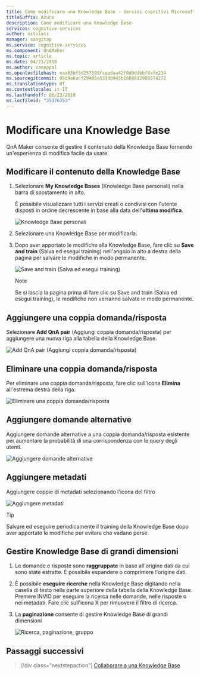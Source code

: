 ```yaml
---
title: Come modificare una Knowledge Base - Servizi cognitivi Microsoft | Microsoft Docs
titleSuffix: Azure
description: Come modificare una Knowledge Base
services: cognitive-services
author: nstulasi
manager: sangitap
ms.service: cognitive-services
ms.component: QnAMaker
ms.topic: article
ms.date: 04/21/2018
ms.author: saneppal
ms.openlocfilehash: eaa65bf3d257399fceadaa42f0d9ddbbf8afe234
ms.sourcegitcommit: 95d9a6acf29405a533db943b1688612980374272
ms.translationtype: HT
ms.contentlocale: it-IT
ms.lasthandoff: 06/23/2018
ms.locfileid: "35376353"
---
```

# <a name="edit-a-knowledge-base"></a>Modificare una Knowledge Base

QnA Maker consente di gestire il contenuto della Knowledge Base fornendo un'esperienza di modifica facile da usare.

## <a name="edit-your-knowledge-base-content"></a>Modificare il contenuto della Knowledge Base

1.  Selezionare **My Knowledge Bases** (Knowledge Base personali) nella barra di spostamento in alto. 

    È possibile visualizzare tutti i servizi creati o condivisi con l'utente disposti in ordine decrescente in base alla data dell'**ultima modifica**.

    ![Knowledge Base personali](../media/qnamaker-how-to-edit-kb/my-kbs.png)

2. Selezionare una Knowledge Base per modificarla.

3. Dopo aver apportato le modifiche alla Knowledge Base, fare clic su **Save and train** (Salva ed esegui training) nell'angolo in alto a destra della pagina per salvare le modifiche in modo permanente.    

    ![Save and train (Salva ed esegui training)](../media/qnamaker-how-to-edit-kb/save-and-train.png)

    >[!NOTE]
    Se si lascia la pagina prima di fare clic su Save and train (Salva ed esegui training), le modifiche non verranno salvate in modo permanente.

## <a name="add-a-qna-pair"></a>Aggiungere una coppia domanda/risposta

Selezionare **Add QnA pair** (Aggiungi coppia domanda/risposta) per aggiungere una nuova riga alla tabella della Knowledge Base.

![Add QnA pair (Aggiungi coppia domanda/risposta)](../media/qnamaker-how-to-edit-kb/add-qnapair.png)

## <a name="delete-a-qna-pair"></a>Eliminare una coppia domanda/risposta

Per eliminare una coppia domanda/risposta, fare clic sull'icona **Elimina** all'estrema destra della riga.

![Eliminare una coppia domanda/risposta](../media/qnamaker-how-to-edit-kb/delete-qnapair.png)

## <a name="add-alternate-questions"></a>Aggiungere domande alternative

Aggiungere domande alternative a una coppia domanda/risposta esistente per aumentare la probabilità di una corrispondenza con le query degli utenti.

![Aggiungere domande alternative](../media/qnamaker-how-to-edit-kb/add-alternate-question.png)

## <a name="add-metadata"></a>Aggiungere metadati


Aggiungere coppie di metadati selezionando l'icona del filtro

![Aggiungere metadati](../media/qnamaker-how-to-edit-kb/add-metadata.png)

> [!TIP]
> Salvare ed eseguire periodicamente il training della Knowledge Base dopo aver apportato le modifiche per evitare che vadano perse.

## <a name="manage-large-knowledge-bases"></a>Gestire Knowledge Base di grandi dimensioni

1. Le domande e risposte sono **raggruppate** in base all'origine dati da cui sono state estratte. È possibile espandere o comprimere l'origine dati.
2. È possibile **eseguire ricerche** nella Knowledge Base digitando nella casella di testo nella parte superiore della tabella della Knowledge Base. Premere INVIO per eseguire la ricerca nelle domande, nelle risposte o nei metadati. Fare clic sull'icona X per rimuovere il filtro di ricerca.
3. La **paginazione** consente di gestire Knowledge Base di grandi dimensioni

    ![Ricerca, paginazione, gruppo](../media/qnamaker-how-to-edit-kb/search-paginate-group.png)

## <a name="next-steps"></a>Passaggi successivi

> [!div class="nextstepaction"]
> [Collaborare a una Knowledge Base](./collaborate-knowledge-base.md)

